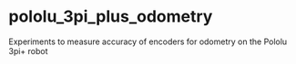 # pololu_3pi_plus_odometry
Experiments to measure accuracy of encoders for odometry on the Pololu 3pi+ robot
